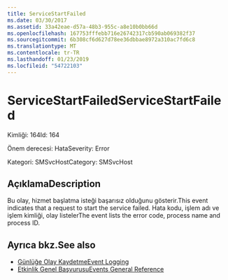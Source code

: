 ```yaml
---
title: ServiceStartFailed
ms.date: 03/30/2017
ms.assetid: 33a42eae-d57a-48b3-955c-a8e10b0bb66d
ms.openlocfilehash: 167753fffebb716e26742317cb590ab069382f37
ms.sourcegitcommit: 6b308cf6d627d78ee36dbbae8972a310ac7fd6c8
ms.translationtype: MT
ms.contentlocale: tr-TR
ms.lasthandoff: 01/23/2019
ms.locfileid: "54722103"
---
```

# <a name="servicestartfailed"></a><span data-ttu-id="a251d-102">ServiceStartFailed</span><span class="sxs-lookup"><span data-stu-id="a251d-102">ServiceStartFailed</span></span>
<span data-ttu-id="a251d-103">Kimliği: 164</span><span class="sxs-lookup"><span data-stu-id="a251d-103">Id: 164</span></span>  
  
 <span data-ttu-id="a251d-104">Önem derecesi: Hata</span><span class="sxs-lookup"><span data-stu-id="a251d-104">Severity: Error</span></span>  
  
 <span data-ttu-id="a251d-105">Kategori: SMSvcHost</span><span class="sxs-lookup"><span data-stu-id="a251d-105">Category: SMSvcHost</span></span>  
  
## <a name="description"></a><span data-ttu-id="a251d-106">Açıklama</span><span class="sxs-lookup"><span data-stu-id="a251d-106">Description</span></span>  
 <span data-ttu-id="a251d-107">Bu olay, hizmet başlatma isteği başarısız olduğunu gösterir.</span><span class="sxs-lookup"><span data-stu-id="a251d-107">This event indicates that a request to start the service failed.</span></span> <span data-ttu-id="a251d-108">Hata kodu, işlem adı ve işlem kimliği, olay listeler</span><span class="sxs-lookup"><span data-stu-id="a251d-108">The event lists the error code, process name and process ID.</span></span>  
  
## <a name="see-also"></a><span data-ttu-id="a251d-109">Ayrıca bkz.</span><span class="sxs-lookup"><span data-stu-id="a251d-109">See also</span></span>
- [<span data-ttu-id="a251d-110">Günlüğe Olay Kaydetme</span><span class="sxs-lookup"><span data-stu-id="a251d-110">Event Logging</span></span>](../../../../../docs/framework/wcf/diagnostics/event-logging/index.md)
- [<span data-ttu-id="a251d-111">Etkinlik Genel Başvurusu</span><span class="sxs-lookup"><span data-stu-id="a251d-111">Events General Reference</span></span>](../../../../../docs/framework/wcf/diagnostics/event-logging/events-general-reference.md)
